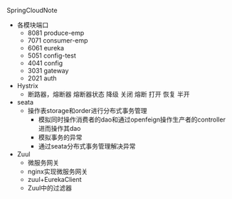 SpringCloudNote

* 各模块端口
  * 8081 produce-emp
  * 7071 consumer-emp
  * 6061 eureka
  * 5051 config-test
  * 4041 config
  * 3031 gateway
  * 2021 auth
* Hystrix
  * 断路器，熔断器
    熔断器状态
    降级	关闭
    熔断  打开
    恢复	半开
* seata
  * 操作表storage和order进行分布式事务管理
    * 模拟同时操作消费者的dao和通过openfeign操作生产者的controller进而操作其dao
    * 模拟事务的异常
    * 通过seata分布式事务管理解决异常
* Zuul
  * 微服务网关
  * nginx实现微服务网关
  * zuul+EurekaClient
  * Zuul中的过滤器
    